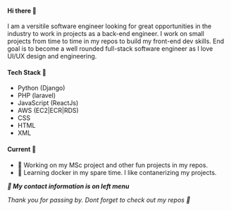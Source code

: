 #### Hi there 👋

<p>I am a versitile software engineer looking for great opportunities in the industry to work in projects as a back-end engineer. I work on small projects from time to time in my repos to build my front-end dev skills. End goal is to become a well rounded full-stack software engineer as I love UI/UX design and engineering.</p>

<!--
**jacksonmoji/jacksonmoji** is a ✨ _special_ ✨ repository because its `README.md` (this file) appears on your GitHub profile.

Here are some ideas to get you started:
-->

#### Tech Stack 🧰
- Python (Django)
- PHP (laravel)
- JavaScript (ReactJs)
- AWS (EC2|ECR|RDS)
- CSS
- HTML
- XML

#### Current  🚀
- 🔭 Working on my MSc project and other fun projects in my repos.
- 🌱 Learning docker in my spare time. I like contanerizing my projects.

<b><i>🔗 My contact information is on left menu</i></b>

<p> <i>Thank you for passing by. Dont forget to check out my repos 🙂  </i> </p>




